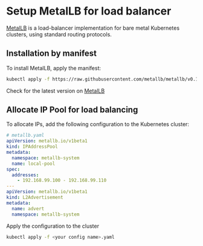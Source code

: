 # Setup MetalLB for load balancer

[MetalLB](https://metallb.io/) is a load-balancer implementation for bare metal Kubernetes clusters, using standard routing protocols.

## Installation by manifest

To install MetalLB, apply the manifest:

```sh
kubectl apply -f https://raw.githubusercontent.com/metallb/metallb/v0.15.2/config/manifests/metallb-native.yaml
```

Check for the latest version on [MetalLB](https://metallb.io/installation/)

## Allocate IP Pool for load balancing

To allocate IPs, add the following configuration to the Kubernetes cluster:

```yaml
# metallb.yaml
apiVersion: metallb.io/v1beta1
kind: IPAddressPool
metadata:
  namespace: metallb-system
  name: local-pool
spec:
  addresses:
    - 192.168.99.100 - 192.168.99.110
---
apiVersion: metallb.io/v1beta1
kind: L2Advertisement
metadata:
  name: advert
  namespace: metallb-system
```

Apply the configuration to the cluster

```sh
kubectl apply -f <your config name>.yaml
```
